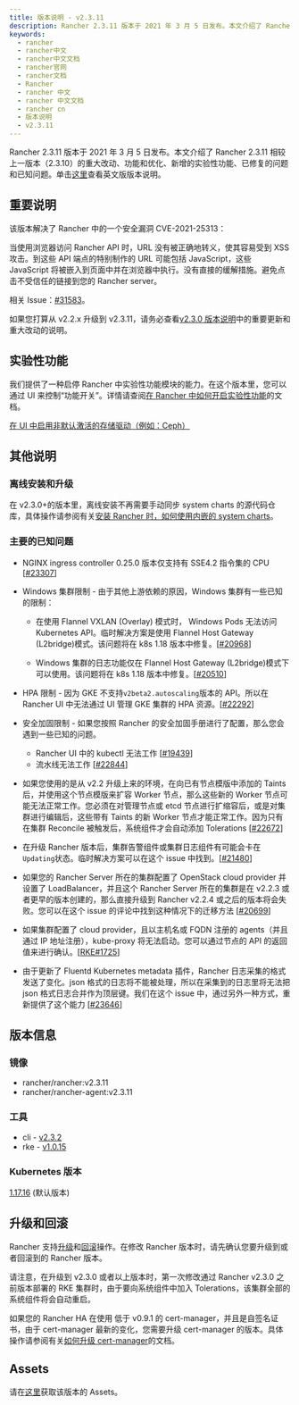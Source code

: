 ```yaml
---
title: 版本说明 - v2.3.11
description: Rancher 2.3.11 版本于 2021 年 3 月 5 日发布。本文介绍了 Rancher 2.3.8 相较上一版本（2.3.7）的重大改动、新增的实验性功能、已修复的问题和已知问题。
keywords:
  - rancher
  - rancher中文
  - rancher中文文档
  - rancher官网
  - rancher文档
  - Rancher
  - rancher 中文
  - rancher 中文文档
  - rancher cn
  - 版本说明
  - v2.3.11
---
```


Rancher 2.3.11 版本于 2021 年 3 月 5 日发布。本文介绍了 Rancher 2.3.11 相较上一版本（2.3.10）的重大改动、功能和优化、新增的实验性功能、已修复的问题和已知问题。单击[这里](https://github.com/rancher/rancher/releases/tag/v2.3.11)查看英文版版本说明。

## 重要说明

该版本解决了 Rancher 中的一个安全漏洞 CVE-2021-25313：

当使用浏览器访问 Rancher API 时，URL 没有被正确地转义，使其容易受到 XSS 攻击。到这些 API 端点的特别制作的 URL 可能包括 JavaScript，这些 JavaScript 将被嵌入到页面中并在浏览器中执行。没有直接的缓解措施。避免点击不受信任的链接到您的 Rancher server。

相关 Issue：[#31583](https://github.com/rancher/rancher/issues/31583)。

如果您打算从 v2.2.x 升级到 v2.3.11，请务必查看[v2.3.0 版本说明](/docs/rancher2.5/releases/v2.3.0)中的重要更新和重大改动的说明。

## 实验性功能

我们提供了一种启停 Rancher 中实验性功能模块的能力。在这个版本里，您可以通过 UI 来控制“功能开关”。详情请查阅[在 Rancher 中如何开启实验性功能](/docs/rancher2.5/installation_new/resources/feature-flags/_index)的文档。

[在 UI 中启用非默认激活的存储驱动（例如：Ceph）](/docs/rancher2.5/installation_new/resources/feature-flags/enable-not-default-storage-drivers/_index)

## 其他说明

### 离线安装和升级

在 v2.3.0+的版本里，离线安装不再需要手动同步 system charts 的源代码仓库，具体操作请参阅有关[安装 Rancher 时，如何使用内嵌的 system charts](/docs/rancher2.5/installation_new/other-installation-methods/air-gap/install-rancher/_index)。

### 主要的已知问题

- NGINX ingress controller 0.25.0 版本仅支持有 SSE4.2 指令集的 CPU [[#23307](https://github.com/rancher/rancher/issues/23307)]

- Windows 集群限制 - 由于其他上游依赖的原因，Windows 集群有一些已知的限制：

  - 在使用 Flannel VXLAN (Overlay) 模式时， Windows Pods 无法访问 Kubernetes API。临时解决方案是使用 Flannel Host Gateway (L2bridge)模式。该问题将在 k8s 1.18 版本中修复。[[#20968](https://github.com/rancher/rancher/issues/20968)]

  - Windows 集群的日志功能仅在 Flannel Host Gateway (L2bridge)模式下可以使用。该问题将在 k8s 1.18 版本中修复。[[#20510](https://github.com/rancher/rancher/issues/20510)]

- HPA 限制 - 因为 GKE 不支持`v2beta2.autoscaling`版本的 API。所以在 Rancher UI 中无法通过 UI 管理 GKE 集群的 HPA 资源。[[#22292](https://github.com/rancher/rancher/issues/22292)]

- 安全加固限制 - 如果您按照 Rancher 的安全加固手册进行了配置，那么您会遇到一些已知的问题。

  - Rancher UI 中的 kubectl 无法工作 [[#19439](https://github.com/rancher/rancher/issues/19439)]
  - 流水线无法工作 [[#22844](https://github.com/rancher/rancher/issues/22844)]

- 如果您使用的是从 v2.2 升级上来的环境，在向已有节点模版中添加的 Taints 后，并使用这个节点模版来扩容 Worker 节点，那么这些新的 Worker 节点可能无法正常工作。您必须在对管理节点或 etcd 节点进行扩缩容后，或是对集群进行编辑后，这些带有 Taints 的新 Worker 节点才能正常工作。因为只有在集群 Reconcile 被触发后，系统组件才会自动添加 Tolerations [[#22672](https://github.com/rancher/rancher/issues/22672)]

- 在升级 Rancher 版本后，集群告警组件或集群日志组件有可能会卡在`Updating`状态。临时解决方案可以在这个 issue 中找到。[[#21480](https://github.com/rancher/rancher/issues/21480)]

- 如果您的 Rancher Server 所在的集群配置了 OpenStack cloud provider 并设置了 LoadBalancer，并且这个 Rancher Server 所在的集群是在 v2.2.3 或者更早的版本创建的，那么直接升级到 Rancher v2.2.4 或之后的版本将会失败。您可以在这个 issue 的评论中找到这种情况下的迁移方法 [[#20699](https://github.com/rancher/rancher/issues/20699)]

- 如果集群配置了 cloud provider，且以主机名或 FQDN 注册的 agents（并且通过 IP 地址注册），kube-proxy 将无法启动。您可以通过节点的 API 的返回值来进行确认。[[RKE#1725](https://github.com/rancher/rke/issues/1725)]

- 由于更新了 Fluentd Kubernetes metadata 插件，Rancher 日志采集的格式发送了变化。json 格式的日志将不能被处理，所以在采集到的日志里将无法把 json 格式日志合并作为顶层键。我们在这个 issue 中，通过另外一种方式，重新提供了这个能力 [[#23646](https://github.com/rancher/rancher/issues/23646)]

## 版本信息

### 镜像

- rancher/rancher:v2.3.11
- rancher/rancher-agent:v2.3.11

### 工具

- cli - [v2.3.2](https://github.com/rancher/cli/releases/tag/v2.3.2)
- rke - [v1.0.15](https://github.com/rancher/rke/releases/tag/v1.0.15)

### Kubernetes 版本

[1.17.16](https://github.com/rancher/hyperkube/releases/tag/v1.17.16-rancher2) (默认版本)

## 升级和回滚

Rancher 支持[升级](/docs/rancher2.5/upgrades/_index)和[回滚](/docs/rancher2.5/upgrades/rollbacks/_index)操作。在修改 Rancher 版本时，请先确认您要升级到或者回滚到的 Rancher 版本。

请注意，在升级到 v2.3.0 或者以上版本时，第一次修改通过 Rancher v2.3.0 之前版本部署的 RKE 集群时，由于要向系统组件中加入 Tolerations，该集群全部的系统组件将会自动重启。

如果您的 Rancher HA 在使用 低于 v0.9.1 的 cert-manager，并且是自签名证书，由于 cert-manager 最新的变化，您需要升级 cert-manager 的版本。具体操作请参阅有关[如何升级 cert-manager](/docs/rancher2.5/installation_new/resources/upgrading-cert-manager/_index)的文档。

## Assets

请在[这里](https://github.com/rancher/rancher/releases/tag/v2.3.11)获取该版本的 Assets。
